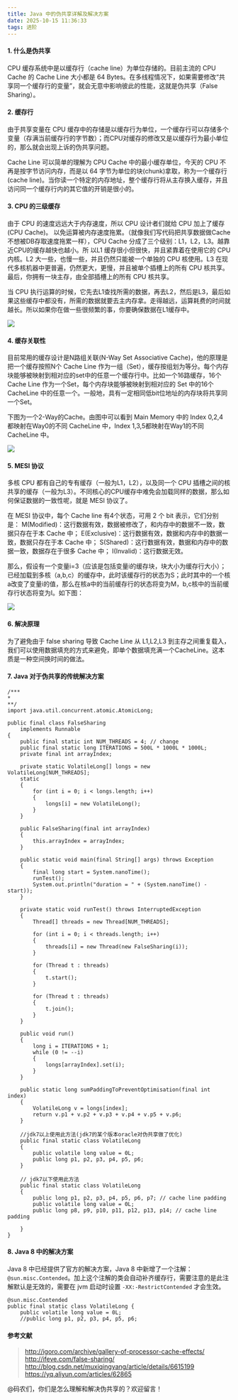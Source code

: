 ```yaml
---
title: Java 中的伪共享详解及解决方案
date: 2025-10-15 11:36:33
tags: 进阶
---
```


#### 1. 什么是伪共享

CPU 缓存系统中是以缓存行（cache line）为单位存储的。目前主流的 CPU Cache 的 Cache Line 大小都是 64 Bytes。在多线程情况下，如果需要修改“共享同一个缓存行的变量”，就会无意中影响彼此的性能，这就是伪共享（False Sharing）。

#### 2. 缓存行

由于共享变量在 CPU 缓存中的存储是以缓存行为单位，一个缓存行可以存储多个变量（存满当前缓存行的字节数）；而CPU对缓存的修改又是以缓存行为最小单位的，那么就会出现上诉的伪共享问题。

Cache Line 可以简单的理解为 CPU Cache 中的最小缓存单位，今天的 CPU 不再是按字节访问内存，而是以 64 字节为单位的块(chunk)拿取，称为一个缓存行(cache line)。当你读一个特定的内存地址，整个缓存行将从主存换入缓存，并且访问同一个缓存行内的其它值的开销是很小的。

#### 3. CPU 的三级缓存

由于 CPU 的速度远远大于内存速度，所以 CPU 设计者们就给 CPU 加上了缓存(CPU Cache)。 以免运算被内存速度拖累。（就像我们写代码把共享数据做Cache不想被DB存取速度拖累一样），CPU Cache 分成了三个级别：L1，L2，L3。越靠近CPU的缓存越快也越小。所 以L1 缓存很小但很快，并且紧靠着在使用它的 CPU 内核。L2 大一些，也慢一些，并且仍然只能被一个单独的 CPU 核使用。L3 在现代多核机器中更普遍，仍然更大，更慢，并且被单个插槽上的所有 CPU 核共享。最后，你拥有一块主存，由全部插槽上的所有 CPU 核共享。

当 CPU 执行运算的时候，它先去L1查找所需的数据，再去L2，然后是L3，最后如果这些缓存中都没有，所需的数据就要去主内存拿。走得越远，运算耗费的时间就越长。所以如果你在做一些很频繁的事，你要确保数据在L1缓存中。

![](http://img.javastack.cn/18-5-31/91078691.jpg)

#### 4. 缓存关联性

目前常用的缓存设计是N路组关联(N-Way Set Associative Cache)，他的原理是把一个缓存按照N个 Cache Line 作为一组（Set），缓存按组划为等分。每个内存块能够被映射到相对应的set中的任意一个缓存行中。比如一个16路缓存，16个 Cache Line 作为一个Set，每个内存块能够被映射到相对应的 Set 中的16个 CacheLine 中的任意一个。一般地，具有一定相同低bit位地址的内存块将共享同一个Set。 

下图为一个2-Way的Cache。由图中可以看到 Main Memory 中的 Index 0,2,4 都映射在Way0的不同 CacheLine 中，Index 1,3,5都映射在Way1的不同 CacheLine 中。

![](http://img.javastack.cn/18-5-31/71458405.jpg)

#### 5. MESI 协议

多核 CPU 都有自己的专有缓存（一般为L1，L2），以及同一个 CPU 插槽之间的核共享的缓存（一般为L3）。不同核心的CPU缓存中难免会加载同样的数据，那么如何保证数据的一致性呢，就是 MESI 协议了。

在 MESI 协议中，每个 Cache line 有4个状态，可用 2 个 bit 表示，它们分别是： 
M(Modified)：这行数据有效，数据被修改了，和内存中的数据不一致，数据只存在于本 Cache 中； 
E(Exclusive)：这行数据有效，数据和内存中的数据一致，数据只存在于本 Cache 中； 
S(Shared)：这行数据有效，数据和内存中的数据一致，数据存在于很多 Cache 中； 
I(Invalid)：这行数据无效。

那么，假设有一个变量i=3（应该是包括变量i的缓存块，块大小为缓存行大小）；已经加载到多核（a,b,c）的缓存中，此时该缓存行的状态为S；此时其中的一个核a改变了变量i的值，那么在核a中的当前缓存行的状态将变为M，b,c核中的当前缓存行状态将变为I。如下图：

![](http://img.javastack.cn/18-5-31/66429246.jpg)

#### 6. 解决原理

为了避免由于 false sharing 导致 Cache Line 从 L1,L2,L3 到主存之间重复载入，我们可以使用数据填充的方式来避免，即单个数据填充满一个CacheLine。这本质是一种空间换时间的做法。

#### 7. Java 对于伪共享的传统解决方案

```
/***
* 
**/
import java.util.concurrent.atomic.AtomicLong;

public final class FalseSharing
    implements Runnable
{
    public final static int NUM_THREADS = 4; // change
    public final static long ITERATIONS = 500L * 1000L * 1000L;
    private final int arrayIndex;

    private static VolatileLong[] longs = new VolatileLong[NUM_THREADS];
    static
    {
        for (int i = 0; i < longs.length; i++)
        {
            longs[i] = new VolatileLong();
        }
    }

    public FalseSharing(final int arrayIndex)
    {
        this.arrayIndex = arrayIndex;
    }

    public static void main(final String[] args) throws Exception
    {
        final long start = System.nanoTime();
        runTest();
        System.out.println("duration = " + (System.nanoTime() - start));
    }

    private static void runTest() throws InterruptedException
    {
        Thread[] threads = new Thread[NUM_THREADS];

        for (int i = 0; i < threads.length; i++)
        {
            threads[i] = new Thread(new FalseSharing(i));
        }

        for (Thread t : threads)
        {
            t.start();
        }

        for (Thread t : threads)
        {
            t.join();
        }
    }

    public void run()
    {
        long i = ITERATIONS + 1;
        while (0 != --i)
        {
            longs[arrayIndex].set(i);
        }
    }

    public static long sumPaddingToPreventOptimisation(final int index)
    {
        VolatileLong v = longs[index];
        return v.p1 + v.p2 + v.p3 + v.p4 + v.p5 + v.p6;
    }

    //jdk7以上使用此方法(jdk7的某个版本oracle对伪共享做了优化)
    public final static class VolatileLong
    {
        public volatile long value = 0L;
        public long p1, p2, p3, p4, p5, p6;
    }

    // jdk7以下使用此方法
    public final static class VolatileLong
    {
        public long p1, p2, p3, p4, p5, p6, p7; // cache line padding
        public volatile long value = 0L;
        public long p8, p9, p10, p11, p12, p13, p14; // cache line padding

    }
}
```


#### 8. Java 8 中的解决方案

Java 8 中已经提供了官方的解决方案，Java 8 中新增了一个注解：`@sun.misc.Contended`。加上这个注解的类会自动补齐缓存行，需要注意的是此注解默认是无效的，需要在 jvm 启动时设置 `-XX:-RestrictContended` 才会生效。


```
@sun.misc.Contended
public final static class VolatileLong {
    public volatile long value = 0L;
    //public long p1, p2, p3, p4, p5, p6;
```


#### 参考文献

> http://igoro.com/archive/gallery-of-processor-cache-effects/
> http://ifeve.com/false-sharing/ 
> http://blog.csdn.net/muxiqingyang/article/details/6615199 
> https://yq.aliyun.com/articles/62865

@码农们，你们是怎么理解和解决伪共享的？欢迎留言！

